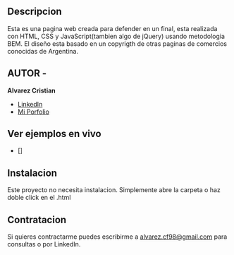 ## Descripcion

Esta es una pagina web creada para defender en un final, esta realizada con HTML, CSS y JavaScript(tambien algo de jQuery) usando metodologia BEM.
El diseño esta basado en un copyrigth de otras paginas de comercios conocidas de Argentina.

## AUTOR -
**Alvarez Cristian**

* [LinkedIn](https://www.linkedin.com/in/c-alvarez98/)
* [Mi Porfolio](https://c-alvarez98.github.io/Mi-perfil/)

## Ver ejemplos en vivo
- []

## Instalacion
Este proyecto no necesita instalacion. Simplemente abre la carpeta o haz doble click en el .html

## Contratacion
Si quieres contractarme puedes escribirme a alvarez.cf98@gmail.com para consultas o por LinkedIn.
